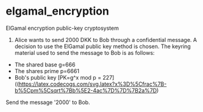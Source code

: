 # elgamal_encryption
ElGamal encryption public-key cryptosystem

1) Alice wants to send 2000 DKK to Bob through a confidential message. A decision to use the ElGamal public key method is chosen. The keyring material used to send the message to Bob is as follows:

- The shared base g=666
- The shares prime p=6661
- Bob's public key [PK=g^x mod p = 227]((https://latex.codecogs.com/svg.latex?x%3D%5Cfrac%7B-b%5Cpm%5Csqrt%7Bb%5E2-4ac%7D%7D%7B2a%7D)

Send the message '2000' to Bob.
